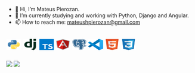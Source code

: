 - 👋 Hi, I’m Mateus Pierozan.
- 🌱 I’m currently studying and working with Python, Django and Angular.
- 📫 How to reach me: mateushpierozan@gmail.com

<div style="display: inline_block"><br>
  <img align="center" alt="mtspierozan-Python" height="30" width="40" src="https://raw.githubusercontent.com/devicons/devicon/master/icons/python/python-original.svg">
  <img align="center" alt="mtspierozan-Django" height="30" width="40" src="https://raw.githubusercontent.com/devicons/devicon/master/icons/django/django-plain.svg">
  <img align="center" alt="mtspierozan-HTML" height="30" width="40" src="https://raw.githubusercontent.com/devicons/devicon/master/icons/typescript/typescript-plain.svg">
  <img align="center" alt="mtspierozan-HTML" height="30" width="40" src="https://raw.githubusercontent.com/devicons/devicon/master/icons/angularjs/angularjs-original.svg">
  <img align="center" alt="mtspierozan-Postgres" height="30" width="40" src="https://raw.githubusercontent.com/devicons/devicon/master/icons/postgresql/postgresql-plain.svg">
  <img align="center" alt="mtspierozan-VSCode" height="30" width="40" src="https://raw.githubusercontent.com/devicons/devicon/master/icons/vscode/vscode-original.svg">
  <img align="center" alt="mtspierozan-HTML" height="30" width="40" src="https://raw.githubusercontent.com/devicons/devicon/master/icons/html5/html5-original.svg">
  <img align="center" alt="mtspierozan-CSS" height="30" width="40" src="https://raw.githubusercontent.com/devicons/devicon/master/icons/css3/css3-original.svg">
</div>
  
##
 
<div> 
  <a href="https://www.instagram.com/mateus_hpz" target="_blank"><img src="https://img.shields.io/badge/-Instagram-%23E4405F?style=for-the-badge&logo=instagram&logoColor=white" target="_blank"></a>
  <a href="https://www.linkedin.com/in/mateus-henrique-gromowski-51081a16a" target="_blank"><img src="https://img.shields.io/badge/-LinkedIn-%230077B5?style=for-the-badge&logo=linkedin&logoColor=white" target="_blank"></a> 
